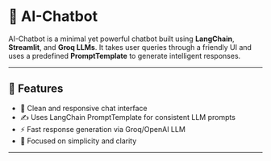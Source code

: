 # 🤖  AI-Chatbot 

AI-Chatbot is a minimal yet powerful chatbot built using **LangChain**, **Streamlit**, and **Groq LLMs**. It takes user queries through a friendly UI and uses a predefined **PromptTemplate** to generate intelligent responses.

---

## 🚀 Features

- 💬 Clean and responsive chat interface
- ✍️ Uses LangChain PromptTemplate for consistent LLM prompts
- ⚡ Fast response generation via Groq/OpenAI LLM
- 🎯 Focused on simplicity and clarity

---



